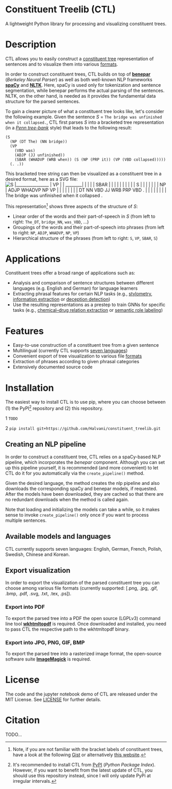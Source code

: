 # Constituent Treelib (CTL)
A lightweight Python library for processing and visualizing constituent trees.


# Description
CTL allows you to easily construct a <a href="https://en.wikipedia.org/wiki/Constituent_(linguistics)">constituent tree</a> representation of sentences and to visualize them into various [formats](#Export_visualization). 

In order to construct constituent trees, CTL builds on top of <a href="https://github.com/nikitakit/self-attentive-parser">**benepar**</a> (*Berkeley Neural Parser*) as well as both well-known NLP frameworks <a href="https://spacy.io">**spaCy**</a> and <a href="https://github.com/nltk/nltk">**NLTK**</a>. Here, spaCy is used only for tokenization and sentence segmentation, while benepar performs the actual parsing of the sentences. NLTK, on the other hand, is needed as it provides the fundamental data structure for the parsed sentences. 

To gain a clearer picture of what a constituent tree looks like, let's consider the following example. Given the sentence *S* = ``The bridge was unfinished when it collapsed.``, CTL first parses *S* into a bracketed tree representation (in a <a href="https://catalog.ldc.upenn.edu/LDC99T42">*Penn tree-bank*</a> style) that leads to the following result:   
```
(S
  (NP (DT The) (NN bridge))
  (VP
    (VBD was)
    (ADJP (JJ unfinished))
    (SBAR (WHADVP (WRB when)) (S (NP (PRP it)) (VP (VBD collapsed)))))
  (. .))
```

This bracketed tree string can then be visualized as a constituent tree in a desired format, here as a SVG file:
![
                       S                                   
      _________________|_________________________________   
     |                          VP                       | 
     |           _______________|_____                   |  
     |          |      |             SBAR                | 
     |          |      |         _____|____              |  
     |          |      |        |          S             | 
     |          |      |        |      ____|______       |  
     NP         |     ADJP    WHADVP  NP          VP     | 
  ___|____      |      |        |     |           |      |  
 DT       NN   VBD     JJ      WRB   PRP         VBD     . 
 |        |     |      |        |     |           |      |  
The     bridge was unfinished  when   it      collapsed  .](assets/images/sample_tree.svg)


This representation[^1] shows three aspects of the structure of *S*: 
- Linear order of the words and their part-of-speech in *S* (from left to right: ``The_DT``, ``bridge_NN``, ``was_VBD``, ...)
- Groupings of the words and their part-of-speech into phrases (from left to right: ``NP``, ``ADJP``, ``WHADVP``, ``NP``, ``VP``)
- Hierarchical structure of the phrases (from left to right: ``S``, ``VP``, ``SBAR``, ``S``)

[^1]: Note, if you are not familiar with the bracket labels of constituent trees, 
have a look at the following <a href="https://gist.github.com/nlothian/9240750">Gist</a> 
or alternatively <a href="http://surdeanu.cs.arizona.edu/mihai/teaching/ista555-fall13/readings/PennTreebankConstituents.html">this website</a>.



# Applications
Constituent trees offer a broad range of applications such as: 
- Analysis and comparison of sentence structures between different languages (e.g. English and German) for language learners
- Extracting phrasal features for certain NLP tasks (e.g., <a href="https://github.com/andreasvc/authident">stylometry</a>, <a href="https://ieeexplore.ieee.org/document/6693511">information extraction</a> or <a href="https://aclanthology.org/P12-2034">deception detection</a>)
- Use the resulting representations as a prestep to train GNNs for specific tasks (e.g., <a href="https://doi.org/10.1093/database/baac070">chemical–drug relation extraction</a> or <a href="https://aclanthology.org/2020.emnlp-main.322">semantic role labeling</a>)



# Features
- Easy-to-use construction of a constituent tree from a given sentence
- Multilingual (currently CTL supports [seven languages](#Available_models_and_languages))
- Convenient export of tree visualization to various file [formats](#Export_visualization)
- Extraction of phrases according to given phrasal categories
- Extensively documented source code


# Installation
The easiest way to install CTL is to use pip, where you can choose between (1) the PyPI[^2] repository and (2) this repository. 

1 ```TODO```

2 ```pip install git+https://github.com/Halvani/constituent_treelib.git ```

[^2]: It's recommended to install CTL from <a href="https://pypi.org">PyPI</a> (*Python Package Index*). However, if you want to benefit from the latest update of CTL, you should use this repository instead, since I will only update PyPi at irregular intervals.   



## Creating an NLP pipeline
In order to construct a constituent tree, CTL relies on a spaCy-based NLP pipeline, which incorporates the *benepar* component. Although you can set up this pipeline yourself, it is recommended (and more convenient) to let CTL do it for you automatically via the ``create_pipeline()`` method. 

Given the desired language, the method creates the nlp pipeline and also downloads the corresponding spaCy and benepar models, if requested. After the models have been downloaded, they are cached so that there are no redundant downloads when the method is called again.  

Note that loading and initializing the models can take a while, so it makes sense to invoke ``create_pipeline()`` only once if you want to process multiple sentences. 


<a name="Available_models_and_languages"></a>
## Available models and languages
CTL currently supports seven languages: English, German, French, Polish, Swedish, Chinese and Korean. 



<a name="Export_visualization"></a>
## Export visualization
In order to export the visualization of the parsed constituent tree you can choose among various file formats (currently supported: [.png, .jpg, .gif, .bmp, .pdf, .svg, .txt, .tex, .ps]). 

### Export into PDF
To export the parsed tree into a PDF the open source (LGPLv3) command line tool **<a href="https://wkhtmltopdf.org/downloads.html">wkhtmltopdf</a>** is required. Once downloaded and installed, you need to pass CTL the respective path to the wkhtmltopdf binary.

### Export into JPG, PNG, GIF, BMP
To export the parsed tree into a rasterized image format, the open-source software suite 
**<a href="https://imagemagick.org/script/download.php#windows">ImageMagick</a>** is required. 



# License
The code and the jupyter notebook demo of CTL are released under the MIT License. See <a href="https://github.com/Halvani/constituent_treelib/blob/main/LICENSE">LICENSE</a> for further details.



# Citation
TODO...